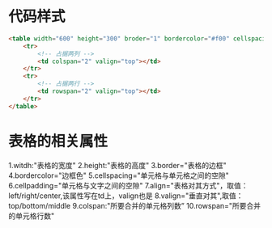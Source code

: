 # 代码样式
```html
<table width="600" height="300" broder="1" bordercolor="#f00" cellspacing="0">
    <tr>
        <!-- 占据两列 -->
        <td colspan="2" valign="top"></td>
    </tr>
    <tr>
        <!-- 占据两行 -->
        <td rowspan="2" valign="top"></td>
    </tr>
</table>
```

# 表格的相关属性

1.witdh:"表格的宽度"
2.height:"表格的高度"
3.border="表格的边框"
4.bordercolor="边框色"
5.cellspacing="单元格与单元格之间的空隙"
6.cellpadding="单元格与文字之间的空隙"
7.align="表格对其方式"，取值：left/right/center,该属性写在td上，valign也是
8.valign="垂直对其",取值：top/bottom/middle
9.colspan:"所要合并的单元格列数”
10.rowspan="所要合并的单元格行数"

